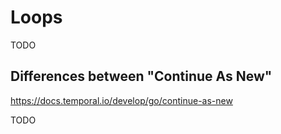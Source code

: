 # Loops

TODO

## Differences between "Continue As New"

https://docs.temporal.io/develop/go/continue-as-new

TODO
